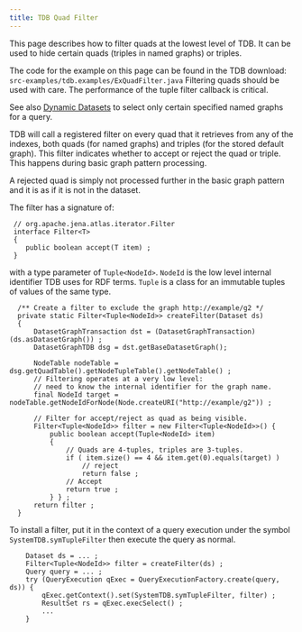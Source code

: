 ```yaml
---
title: TDB Quad Filter
---
```


This page describes how to filter quads at the lowest level of TDB.
It can be used to hide certain quads (triples in named graphs) or
triples.

The code for the example on this page can be found in the TDB
download: `src-examples/tdb.examples/ExQuadFilter.java` Filtering
quads should be used with care. The performance of the tuple filter
callback is critical.

See also
[Dynamic Datasets](dynamic_datasets.html) to
select only certain specified named graphs for a query.

TDB will call a registered filter on every quad that it retrieves
from any of the indexes, both quads (for named graphs) and triples
(for the stored default graph). This filter indicates whether to
accept or reject the quad or triple. This happens during basic
graph pattern processing.

A rejected quad is simply not processed further in the basic graph
pattern and it is as if it is not in the dataset.

The filter has a signature of:

     // org.apache.jena.atlas.iterator.Filter
     interface Filter<T>
     {
        public boolean accept(T item) ;
     }

with a type parameter of `Tuple<NodeId>`. `NodeId` is the low level
internal identifier TDB uses for RDF terms. `Tuple` is a class for
an immutable tuples of values of the same type.

      /** Create a filter to exclude the graph http://example/g2 */
      private static Filter<Tuple<NodeId>> createFilter(Dataset ds)
      {
          DatasetGraphTransaction dst = (DatasetGraphTransaction)(ds.asDatasetGraph()) ;
          DatasetGraphTDB dsg = dst.getBaseDatasetGraph();

          NodeTable nodeTable = dsg.getQuadTable().getNodeTupleTable().getNodeTable() ;
          // Filtering operates at a very low level:
          // need to know the internal identifier for the graph name.
          final NodeId target = nodeTable.getNodeIdForNode(Node.createURI("http://example/g2")) ;

          // Filter for accept/reject as quad as being visible.
          Filter<Tuple<NodeId>> filter = new Filter<Tuple<NodeId>>() {
              public boolean accept(Tuple<NodeId> item)
              {
                  // Quads are 4-tuples, triples are 3-tuples.
                  if ( item.size() == 4 && item.get(0).equals(target) )
                      // reject
                      return false ;
                  // Accept
                  return true ;
              } } ;
          return filter ;
      }

To install a filter, put it in the context of a query execution
under the symbol `SystemTDB.symTupleFilter` then execute the query as normal.

        Dataset ds = ... ;
        Filter<Tuple<NodeId>> filter = createFilter(ds) ;
        Query query = ... ;
        try (QueryExecution qExec = QueryExecutionFactory.create(query, ds)) {
            qExec.getContext().set(SystemTDB.symTupleFilter, filter) ;
            ResultSet rs = qExec.execSelect() ;
            ...
        }
